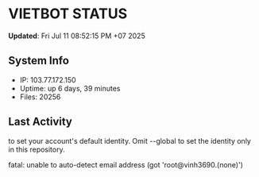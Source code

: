 # VIETBOT STATUS
**Updated**: Fri Jul 11 08:52:15 PM +07 2025

## System Info
- IP: 103.77.172.150
- Uptime: up 6 days, 39 minutes
- Files: 20256

## Last Activity

to set your account's default identity.
Omit --global to set the identity only in this repository.

fatal: unable to auto-detect email address (got 'root@vinh3690.(none)')
